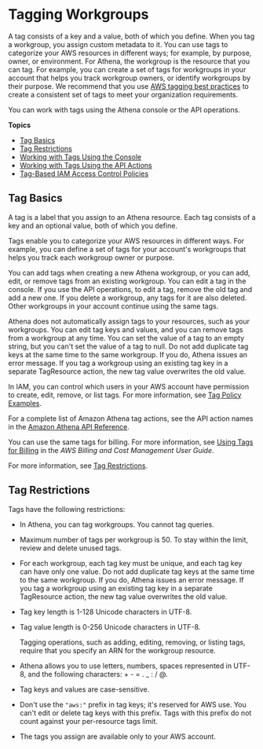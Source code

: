 # Tagging Workgroups<a name="tags"></a>

A tag consists of a key and a value, both of which you define\. When you tag a workgroup, you assign custom metadata to it\. You can use tags to categorize your AWS resources in different ways; for example, by purpose, owner, or environment\. For Athena, the workgroup is the resource that you can tag\. For example, you can create a set of tags for workgroups in your account that helps you track workgroup owners, or identify workgroups by their purpose\. We recommend that you use [AWS tagging best practices](url-mkt-domain;answers/account-management/aws-tagging-strategies/) to create a consistent set of tags to meet your organization requirements\.

You can work with tags using the Athena console or the API operations\. 

**Topics**
+ [Tag Basics](#tag-basics)
+ [Tag Restrictions](#tag-restrictions)
+ [Working with Tags Using the Console](tags-console.md)
+ [Working with Tags Using the API Actions](tags-api.md)
+ [Tag\-Based IAM Access Control Policies](tags-access-control.md)

## Tag Basics<a name="tag-basics"></a>

A tag is a label that you assign to an Athena resource\. Each tag consists of a key and an optional value, both of which you define\.

Tags enable you to categorize your AWS resources in different ways\. For example, you can define a set of tags for your account's workgroups that helps you track each workgroup owner or purpose\.

You can add tags when creating a new Athena workgroup, or you can add, edit, or remove tags from an existing workgroup\. You can edit a tag in the console\. If you use the API operations, to edit a tag, remove the old tag and add a new one\. If you delete a workgroup, any tags for it are also deleted\. Other workgroups in your account continue using the same tags\.

Athena does not automatically assign tags to your resources, such as your workgroups\. You can edit tag keys and values, and you can remove tags from a workgroup at any time\. You can set the value of a tag to an empty string, but you can't set the value of a tag to null\. Do not add duplicate tag keys at the same time to the same workgroup\. If you do, Athena issues an error message\. If you tag a workgroup using an existing tag key in a separate TagResource action, the new tag value overwrites the old value\.

In IAM, you can control which users in your AWS account have permission to create, edit, remove, or list tags\. For more information, see [Tag Policy Examples](tags-access-control.md#tag-policy-examples)\.

For a complete list of Amazon Athena tag actions, see the API action names in the [Amazon Athena API Reference](https://docs.aws.amazon.com/athena/latest/APIReference/)\.

You can use the same tags for billing\. For more information, see [Using Tags for Billing](https://docs.aws.amazon.com/awsaccountbilling/latest/aboutv2/custom-tags.html) in the *AWS Billing and Cost Management User Guide*\.

For more information, see [Tag Restrictions](#tag-restrictions)\.

## Tag Restrictions<a name="tag-restrictions"></a>

Tags have the following restrictions:
+ In Athena, you can tag workgroups\. You cannot tag queries\.
+ Maximum number of tags per workgroup is 50\. To stay within the limit, review and delete unused tags\.
+ For each workgroup, each tag key must be unique, and each tag key can have only one value\. Do not add duplicate tag keys at the same time to the same workgroup\. If you do, Athena issues an error message\. If you tag a workgroup using an existing tag key in a separate TagResource action, the new tag value overwrites the old value\.
+ Tag key length is 1\-128 Unicode characters in UTF\-8\.
+ Tag value length is 0\-256 Unicode characters in UTF\-8\.

  Tagging operations, such as adding, editing, removing, or listing tags, require that you specify an ARN for the workgroup resource\.
+ Athena allows you to use letters, numbers, spaces represented in UTF\-8, and the following characters: \+ \- = \. \_ : / @\.
+ Tag keys and values are case\-sensitive\.
+ Don't use the `"aws:"` prefix in tag keys; it's reserved for AWS use\. You can't edit or delete tag keys with this prefix\. Tags with this prefix do not count against your per\-resource tags limit\.
+ The tags you assign are available only to your AWS account\.